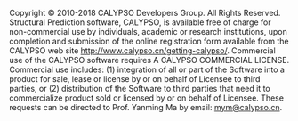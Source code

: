 Copyright © 2010-2018 CALYPSO Developers Group. All Rights Reserved.
Structural Prediction software, CALYPSO, is available free of charge for non-commercial use by individuals, academic or research institutions, upon completion and submission of the online registration form available from the CALYPSO web site http://www.calypso.cn/getting-calypso/. Commercial use of the CALYPSO software requires A CALYPSO COMMERCIAL LICENSE. Commercial use includes: (1) integration of all or part of the Software into a product for sale, lease or license by or on behalf of Licensee to third parties, or (2) distribution of the Software to third parties that need it to commercialize product sold or licensed by or on behalf of Licensee. These requests can be directed to Prof. Yanming Ma by email: mym@calypso.cn.
